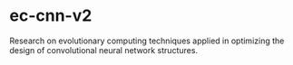 # ec-cnn-v2
Research on evolutionary computing techniques applied in optimizing the design of convolutional neural network structures.
